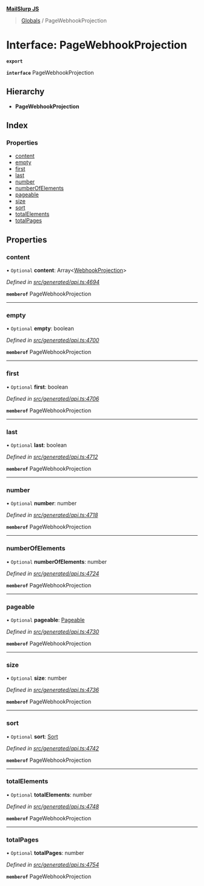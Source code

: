 **[MailSlurp JS](../README.md)**

> [Globals](../README.md) / PageWebhookProjection

# Interface: PageWebhookProjection

**`export`** 

**`interface`** PageWebhookProjection

## Hierarchy

* **PageWebhookProjection**

## Index

### Properties

* [content](pagewebhookprojection.md#content)
* [empty](pagewebhookprojection.md#empty)
* [first](pagewebhookprojection.md#first)
* [last](pagewebhookprojection.md#last)
* [number](pagewebhookprojection.md#number)
* [numberOfElements](pagewebhookprojection.md#numberofelements)
* [pageable](pagewebhookprojection.md#pageable)
* [size](pagewebhookprojection.md#size)
* [sort](pagewebhookprojection.md#sort)
* [totalElements](pagewebhookprojection.md#totalelements)
* [totalPages](pagewebhookprojection.md#totalpages)

## Properties

### content

• `Optional` **content**: Array\<[WebhookProjection](../modules/webhookprojection.md)>

*Defined in [src/generated/api.ts:4694](https://github.com/mailslurp/mailslurp-client/blob/ad6aa3d/src/generated/api.ts#L4694)*

**`memberof`** PageWebhookProjection

___

### empty

• `Optional` **empty**: boolean

*Defined in [src/generated/api.ts:4700](https://github.com/mailslurp/mailslurp-client/blob/ad6aa3d/src/generated/api.ts#L4700)*

**`memberof`** PageWebhookProjection

___

### first

• `Optional` **first**: boolean

*Defined in [src/generated/api.ts:4706](https://github.com/mailslurp/mailslurp-client/blob/ad6aa3d/src/generated/api.ts#L4706)*

**`memberof`** PageWebhookProjection

___

### last

• `Optional` **last**: boolean

*Defined in [src/generated/api.ts:4712](https://github.com/mailslurp/mailslurp-client/blob/ad6aa3d/src/generated/api.ts#L4712)*

**`memberof`** PageWebhookProjection

___

### number

• `Optional` **number**: number

*Defined in [src/generated/api.ts:4718](https://github.com/mailslurp/mailslurp-client/blob/ad6aa3d/src/generated/api.ts#L4718)*

**`memberof`** PageWebhookProjection

___

### numberOfElements

• `Optional` **numberOfElements**: number

*Defined in [src/generated/api.ts:4724](https://github.com/mailslurp/mailslurp-client/blob/ad6aa3d/src/generated/api.ts#L4724)*

**`memberof`** PageWebhookProjection

___

### pageable

• `Optional` **pageable**: [Pageable](pageable.md)

*Defined in [src/generated/api.ts:4730](https://github.com/mailslurp/mailslurp-client/blob/ad6aa3d/src/generated/api.ts#L4730)*

**`memberof`** PageWebhookProjection

___

### size

• `Optional` **size**: number

*Defined in [src/generated/api.ts:4736](https://github.com/mailslurp/mailslurp-client/blob/ad6aa3d/src/generated/api.ts#L4736)*

**`memberof`** PageWebhookProjection

___

### sort

• `Optional` **sort**: [Sort](sort.md)

*Defined in [src/generated/api.ts:4742](https://github.com/mailslurp/mailslurp-client/blob/ad6aa3d/src/generated/api.ts#L4742)*

**`memberof`** PageWebhookProjection

___

### totalElements

• `Optional` **totalElements**: number

*Defined in [src/generated/api.ts:4748](https://github.com/mailslurp/mailslurp-client/blob/ad6aa3d/src/generated/api.ts#L4748)*

**`memberof`** PageWebhookProjection

___

### totalPages

• `Optional` **totalPages**: number

*Defined in [src/generated/api.ts:4754](https://github.com/mailslurp/mailslurp-client/blob/ad6aa3d/src/generated/api.ts#L4754)*

**`memberof`** PageWebhookProjection
